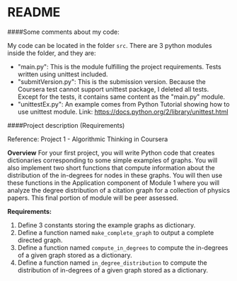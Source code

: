 README
======

####Some comments about my code:

My code can be located in the folder `src`. There are 3 python modules inside the folder, and they are:

* "main.py": This is the module fulfilling the project requirements. Tests written using unittest included.
* "submitVersion.py": This is the submission version. Because the Coursera test cannot support unittest package, I deleted all tests. Except for the tests, it contains same content as the "main.py" module.
* "unittestEx.py": An example comes from Python Tutorial showing how to use unittest module. Link: <https://docs.python.org/2/library/unittest.html>


####Project description (Requirements)

Reference: Project 1 - Algorithmic Thinking in Coursera

**Overview**
For your first project, you will write Python code that creates dictionaries corresponding to some simple examples of graphs. You will also implement two short functions that compute information about the distribution of the in-degrees for nodes in these graphs. You will then use these functions in the Application component of Module 1 where you will analyze the degree distribution of a citation graph for a collection of physics papers. This final portion of module will be peer assessed.

**Requirements:**

1. Define 3 constants storing the example graphs as dictionary.
2. Define a function named `make_complete_graph` to output a complete directed graph.
3. Define a function named `compute_in_degrees` to compute the in-degrees of a given graph stored as a dictionary.
4. Define a function named `in_degree_distribution` to compute the distribution of in-degrees of a given graph stored as a dictionary.